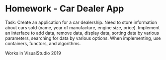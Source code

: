 # Homework - Car Dealer App

Task: Create an application for a car dealership. Need to store information
about cars sold (name, year of manufacture, engine size, price).
Implement an interface to add data, remove data, display
data, sorting data by various parameters, searching for data by
various options.
When implementing, use containers, functors, and algorithms.

Works in VisualStudio 2019



